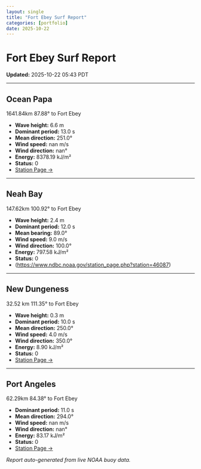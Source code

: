 ```yaml
---
layout: single
title: "Fort Ebey Surf Report"
categories: [portfolio]
date: 2025-10-22
---
```


# Fort Ebey Surf Report
**Updated:** 2025-10-22 05:43 PDT

---

## Ocean Papa 
1641.84km 87.88° to Fort Ebey
- **Wave height:** 6.6 m  
- **Dominant period:** 13.0 s  
- **Mean direction:** 251.0°  
- **Wind speed:** nan m/s  
- **Wind direction:** nan°  
- **Energy:** 8378.19 kJ/m²  
- **Status:** 0  
- [Station Page →](https://www.ndbc.noaa.gov/station_page.php?station=46246)

---

## Neah Bay 
147.62km 100.92° to Fort Ebey

- **Wave height:** 2.4 m  
- **Dominant period:** 12.0 s  
- **Mean bearing:** 89.0°  
- **Wind speed:** 9.0 m/s  
- **Wind direction:** 100.0°  
- **Energy:** 797.58 kJ/m²  
- **Status:** 0  
- (https://www.ndbc.noaa.gov/station_page.php?station=46087)

---

## New Dungeness 
32.52 km 111.35° to Fort Ebey 

- **Wave height:** 0.3 m  
- **Dominant period:** 10.0 s  
- **Mean direction:** 250.0°  
- **Wind speed:** 4.0 m/s  
- **Wind direction:** 350.0°  
- **Energy:** 8.90 kJ/m²  
- **Status:** 0  
- [Station Page →](https://www.ndbc.noaa.gov/station_page.php?station=46088)

---

## Port Angeles 
62.29km 84.38° to Fort Ebey 
- **Dominant period:** 11.0 s  
- **Mean direction:** 294.0°  
- **Wind speed:** nan m/s  
- **Wind direction:** nan°  
- **Energy:** 83.17 kJ/m²  
- **Status:** 0  
- [Station Page →](https://www.ndbc.noaa.gov/station_page.php?station=46267)

*Report auto-generated from live NOAA buoy data.*
